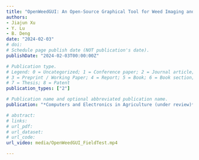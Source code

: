 ```yaml
---
title: "OpenWeedGUI: An Open-Source Graphical Tool for Weed Imaging and YOLO-based Weed Detection"
authors: 
- Jiajun Xu
- Y. Lu
- B. Deng
date: "2024-02-03"
# doi: 
# Schedule page publish date (NOT publication's date).
publishDate: "2024-02-03T00:00:00Z"

# Publication type.
# Legend: 0 = Uncategorized; 1 = Conference paper; 2 = Journal article;
# 3 = Preprint / Working Paper; 4 = Report; 5 = Book; 6 = Book section;
# 7 = Thesis; 8 = Patent
publication_types: ["2"]

# Publication name and optional abbreviated publication name.
publication: "*Computers and Electronics in Agriculture (under review)*"

# abstract: 
# links: 
# url_pdf:
# url_dataset:
# url_code: 
url_video: media/OpenWeedGUI_FieldTest.mp4

---
```

